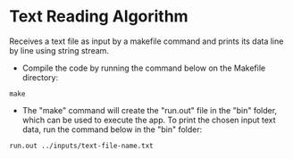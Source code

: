 # Text Reading Algorithm  

Receives a text file as input by a makefile command and prints its data line by line using string stream.
 
* Compile the code by running the command below on the Makefile directory:  

```{bash}  
make  
```  

* The "make" command will create the "run.out" file in the "bin" folder, which can be used to execute the app. To print the chosen input text data, run the command below in the "bin" folder:  

```{bash}  
run.out ../inputs/text-file-name.txt  
```  


